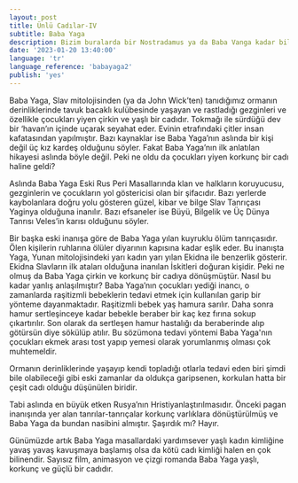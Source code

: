 ```yaml
---
layout: post
title: Ünlü Cadılar-IV
subtitle: Baba Yaga
description: Bizim buralarda bir Nostradamus ya da Baba Vanga kadar bilinmese de, Mother Shipton ya da Shipton Ana İngiltere’nin en meşhur kahini ve cadısıdır.
date: '2023-01-20 13:40:00'
language: 'tr'
language_reference: 'babayaga2'
publish: 'yes'
---
```

Baba Yaga, Slav mitolojisinden (ya da John Wick’ten) tanıdığımız ormanın derinliklerinde tavuk bacaklı kulübesinde yaşayan ve rastladığı gezginleri ve özellikle çocukları yiyen çirkin ve yaşlı bir cadıdır. Tokmağı ile sürdüğü dev bir ‘havan’ın içinde uçarak seyahat eder. Evinin etrafındaki çitler insan kafatasından yapılmıştır. Bazı kaynaklar ise Baba Yaga’nın aslında bir kişi değil üç kız kardeş olduğunu söyler.
Fakat Baba Yaga’nın ilk anlatılan hikayesi aslında böyle değil.
Peki ne oldu da çocukları yiyen korkunç bir cadı haline geldi?

Aslında Baba Yaga Eski Rus Peri Masallarında klan ve halkların koruyucusu, gezginlerin ve çocukların yol göstericisi olan bir şifacıdır. Bazı yerlerde kaybolanlara doğru yolu gösteren güzel, kibar ve bilge Slav Tanrıçası Yaginya olduğuna inanılır. Bazı efsaneler ise Büyü, Bilgelik ve Üç Dünya Tanrısı Veles’in karısı olduğunu söyler.

Bir başka eski inanışa göre de Baba Yaga yılan kuyruklu ölüm tanrıçasıdır. Ölen kişilerin ruhlarına ölüler diyarının kapısına kadar eşlik eder. Bu inanışta Yaga, Yunan mitolojisindeki yarı kadın yarı yılan Ekidna ile benzerlik gösterir. Ekidna Slavların ilk ataları olduğuna inanılan İskitleri doğuran kişidir.
Peki ne olmuş da Baba Yaga çirkin ve korkunç bir cadıya dönüşmüştür. Nasıl bu kadar yanlış anlaşılmıştır?
Baba Yaga’nın çocukları yediği inancı, o zamanlarda raşitizmli bebeklerin tedavi etmek için kullanılan garip bir yönteme dayanmaktadır. Raşitizmli bebek yaş hamura sarılır. Daha sonra hamur sertleşinceye kadar bebekle beraber bir kaç kez fırına sokup çıkartırılır. Son olarak da sertleşen hamur hastalığı da beraberinde alıp götürsün diye sökülüp atılır. Bu sözümona tedavi yöntemi Baba Yaga'nın çocukları ekmek arası tost yapıp yemesi olarak yorumlanmış olması çok muhtemeldir.

Ormanın derinliklerinde yaşayıp kendi topladığı otlarla tedavi eden biri şimdi bile olabileceği gibi eski zamanlar da oldukça garipsenen, korkulan hatta bir çeşit cadı olduğu düşünülen biridir.

Tabi aslında en büyük etken Rusya’nın Hristiyanlaştırılmasıdır. Önceki pagan inanışında yer alan tanrılar-tanrıçalar korkunç varlıklara dönüştürülmüş ve Baba Yaga da bundan nasibini almıştır. Şaşırdık mı? Hayır.

Günümüzde artık Baba Yaga masallardaki yardımsever yaşlı kadın kimliğine yavaş yavaş kavuşmaya başlamış olsa da kötü cadı kimliği halen en çok bilinendir. Sayısız film, animasyon ve çizgi romanda Baba Yaga yaşlı, korkunç ve güçlü bir cadıdır.
